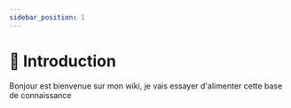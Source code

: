 ```yaml
---
sidebar_position: 1
---
```


# 👋 Introduction

Bonjour est bienvenue sur mon wiki, je vais essayer d'alimenter cette base de connaissance 
